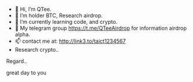 - 👋 Hi, I’m QTee.
- 👀 I’m holder BTC, Research airdrop.
- 🌱 I’m currently learning code, and crypto.
- 💞️ My telegram group https://t.me/QTeeAirdrop for information airdrop alpha.
- 📫 contact me at: http://link3.to/taict1234567
- Research crypto..
<!---
 ✨ special ✨ repository because its `README.md` (this file) appears on your GitHub profile.
You can click the Preview link to take a look at your changes.
---> Regard.. 
great day to you
